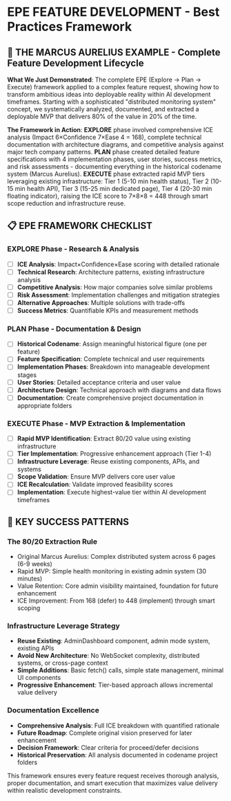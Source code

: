 # EPE FEATURE DEVELOPMENT - Best Practices Framework

## 🎯 THE MARCUS AURELIUS EXAMPLE - Complete Feature Development Lifecycle

**What We Just Demonstrated**: The complete EPE (Explore → Plan → Execute) framework applied to a complex feature request, showing how to transform ambitious ideas into deployable reality within AI development timeframes. Starting with a sophisticated "distributed monitoring system" concept, we systematically analyzed, documented, and extracted a deployable MVP that delivers 80% of the value in 20% of the time.

**The Framework in Action**: **EXPLORE** phase involved comprehensive ICE analysis (Impact 6×Confidence 7×Ease 4 = 168), complete technical documentation with architecture diagrams, and competitive analysis against major tech company patterns. **PLAN** phase created detailed feature specifications with 4 implementation phases, user stories, success metrics, and risk assessments - documenting everything in the historical codename system (Marcus Aurelius). **EXECUTE** phase extracted rapid MVP tiers leveraging existing infrastructure: Tier 1 (5-10 min health status), Tier 2 (10-15 min health API), Tier 3 (15-25 min dedicated page), Tier 4 (20-30 min floating indicator), raising the ICE score to 7×8×8 = 448 through smart scope reduction and infrastructure reuse.

## 📋 EPE FRAMEWORK CHECKLIST

### **EXPLORE Phase** - Research & Analysis
- [ ] **ICE Analysis**: Impact×Confidence×Ease scoring with detailed rationale
- [ ] **Technical Research**: Architecture patterns, existing infrastructure analysis
- [ ] **Competitive Analysis**: How major companies solve similar problems
- [ ] **Risk Assessment**: Implementation challenges and mitigation strategies
- [ ] **Alternative Approaches**: Multiple solutions with trade-offs
- [ ] **Success Metrics**: Quantifiable KPIs and measurement methods

### **PLAN Phase** - Documentation & Design  
- [ ] **Historical Codename**: Assign meaningful historical figure (one per feature)
- [ ] **Feature Specification**: Complete technical and user requirements
- [ ] **Implementation Phases**: Breakdown into manageable development stages
- [ ] **User Stories**: Detailed acceptance criteria and user value
- [ ] **Architecture Design**: Technical approach with diagrams and data flows
- [ ] **Documentation**: Create comprehensive project documentation in appropriate folders

### **EXECUTE Phase** - MVP Extraction & Implementation
- [ ] **Rapid MVP Identification**: Extract 80/20 value using existing infrastructure
- [ ] **Tier Implementation**: Progressive enhancement approach (Tier 1-4)
- [ ] **Infrastructure Leverage**: Reuse existing components, APIs, and systems
- [ ] **Scope Validation**: Ensure MVP delivers core user value
- [ ] **ICE Recalculation**: Validate improved feasibility scores
- [ ] **Implementation**: Execute highest-value tier within AI development timeframes

## 🚀 KEY SUCCESS PATTERNS

### **The 80/20 Extraction Rule**
- Original Marcus Aurelius: Complex distributed system across 6 pages (6-9 weeks)
- Rapid MVP: Simple health monitoring in existing admin system (30 minutes)  
- Value Retention: Core admin visibility maintained, foundation for future enhancement
- ICE Improvement: From 168 (defer) to 448 (implement) through smart scoping

### **Infrastructure Leverage Strategy**
- **Reuse Existing**: AdminDashboard component, admin mode system, existing APIs
- **Avoid New Architecture**: No WebSocket complexity, distributed systems, or cross-page context
- **Simple Additions**: Basic fetch() calls, simple state management, minimal UI components
- **Progressive Enhancement**: Tier-based approach allows incremental value delivery

### **Documentation Excellence**
- **Comprehensive Analysis**: Full ICE breakdown with quantified rationale
- **Future Roadmap**: Complete original vision preserved for later enhancement
- **Decision Framework**: Clear criteria for proceed/defer decisions
- **Historical Preservation**: All analysis documented in codename project folders

This framework ensures every feature request receives thorough analysis, proper documentation, and smart execution that maximizes value delivery within realistic development constraints.